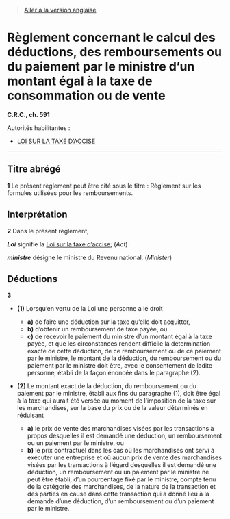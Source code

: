 > [Aller à la version anglaise](/en/Regulations/Consolidated%20Regulations%20of%20Canada/501-600/C.R.C.,%20c.%20591.md)

# Règlement concernant le calcul des déductions, des remboursements ou du paiement par le ministre d’un montant égal à la taxe de consommation ou de vente

**C.R.C., ch. 591**

Autorités habilitantes : 
- [LOI SUR LA TAXE D’ACCISE](/fr/Lois/Lois%20révisées%20du%20Canada/E/E-15.md)

----------



## Titre abrégé


**1** Le présent règlement peut être cité sous le titre : Règlement sur les formules utilisées pour les remboursements.




## Interprétation


**2** Dans le présent règlement,

***Loi*** signifie la [Loi sur la taxe d’accise](/fr/Lois/Lois%20révisées%20du%20Canada/E/E-15.md); (*Act*)

***ministre*** désigne le ministre du Revenu national. (*Minister*)




## Déductions


**3** 

- **(1)** Lorsqu’en vertu de la Loi une personne a le droit
	- **a)** de faire une déduction sur la taxe qu’elle doit acquitter,
	- **b)** d’obtenir un remboursement de taxe payée, ou
	- **c)** de recevoir le paiement du ministre d’un montant égal à la taxe payée,
et que les circonstances rendent difficile la détermination exacte de cette déduction, de ce remboursement ou de ce paiement par le ministre, le montant de la déduction, du remboursement ou du paiement par le ministre doit être, avec le consentement de ladite personne, établi de la façon énoncée dans le paragraphe (2).

- **(2)** Le montant exact de la déduction, du remboursement ou du paiement par le ministre, établi aux fins du paragraphe (1), doit être égal à la taxe qui aurait été versée au moment de l’imposition de la taxe sur les marchandises, sur la base du prix ou de la valeur déterminés en réduisant
	- **a)** le prix de vente des marchandises visées par les transactions à propos desquelles il est demandé une déduction, un remboursement ou un paiement par le ministre, ou
	- **b)** le prix contractuel dans les cas où les marchandises ont servi à exécuter une entreprise et où aucun prix de vente des marchandises visées par les transactions à l’égard desquelles il est demandé une déduction, un remboursement ou un paiement par le ministre ne peut être établi,
d’un pourcentage fixé par le ministre, compte tenu de la catégorie des marchandises, de la nature de la transaction et des parties en cause dans cette transaction qui a donné lieu à la demande d’une déduction, d’un remboursement ou d’un paiement par le ministre.


